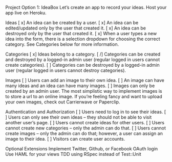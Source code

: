 Project Option 1: IdeaBox
Let’s create an app to record your ideas. Host your app live on Heroku.

Ideas
[ x] An idea can be created by a user.
[ x] An idea can be edited/updated only by the user that created it.
[ x] An idea can be destroyed only by the user that created it.
[ x] When a user types a new idea into the form, there is a selection dropdown for choosing the correct category. See Categories below for more information.

Categories
[ x] Ideas belong to a category.
[ /] Categories can be created and destroyed by a logged-in admin user (regular logged in users cannot create categories).
[ ] Categories can be destroyed by a logged-in admin user (regular logged in users cannot destroy categories).

Images
[ ] Users can add an image to their own idea.
[ ] An image can have many ideas and an idea can have many images.
[ ] Images can only be created by an admin user.
The most simplistic way to implement images is to store a url to an online image. If you’re feeling fancy and want to upload your own images, check out Carrierwave or Paperclip.

Authentication and Authorization
[ ] Users need to log in to see their ideas.
[ ] Users can only see their own ideas – they should not be able to visit another user’s page.
[ ] Users cannot create ideas for other users.
[ ] Users cannot create new categories – only the admin can do that.
[ ] Users cannot create images – only the admin can do that; however, a user can assign an image to their idea.
[ ] Visitors can create user accounts.

Optional Extensions
Implement Twitter, Github, or Facebook OAuth login
Use HAML for your views
TDD using RSpec instead of Test::Unit